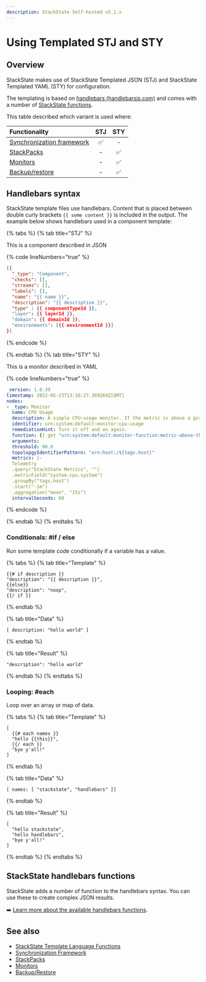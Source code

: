 ```yaml
---
description: StackState Self-hosted v5.1.x 
---
```


# Using Templated STJ and STY

## Overview

StackState makes use of StackState Templated JSON (STJ) and StackState Templated YAML (STY) for configuration.

The templating is based on [handlebars \(handlebarsjs.com\)](https://handlebarsjs.com/) and comes with a number of [StackState functions](template_functions.md).

This table described which variant is used where:

| Functionality                                                           | STJ | STY |
|:------------------------------------------------------------------------|:---:|:---:|
| [Synchronization framework](/configure/topology/sync.md#template-functions "StackState Self-Hosted only") |  ✅  |  -  |
| [StackPacks](/develop/developer-guides/stackpack/develop_stackpacks.md "StackState Self-Hosted only")     |  -  |  ✅  |
| [Monitors](/develop/developer-guides/monitors/create-custom-monitors.md "StackState Self-Hosted only")    |  -  |  ✅  |
| [Backup/restore](/setup/data-management/backup_restore/ "StackState Self-Hosted only")                    |  -  |  ✅  |

## Handlebars syntax

StackState template files use handlebars. Content that is placed between double curly brackets `{{ some content }}` is included in the output. The example below shows handlebars used in a component template:

{% tabs %}
{% tab title="STJ" %}

This is a component described in JSON

{% code lineNumbers="true" %}
```json
[{
  "_type": "Component",
  "checks": [],
  "streams": [],
  "labels": [],
  "name": "{{ name }}",
  "description": "{{ description }}",
  "type" : {{ componentTypeId }},
  "layer": {{ layerId }},
  "domain": {{ domainId }},
  "environments": [{{ environmentId }}]
}]
```
{% endcode %}

{% endtab %}
{% tab title="STY" %}

This is a monitor described in YAML

{% code lineNumbers="true" %}
```yaml
_version: 1.0.39
timestamp: 2022-05-23T13:16:27.369269Z[GMT]
nodes:
- _type: Monitor
  name: CPU Usage
  description: A simple CPU-usage monitor. If the metric is above a given threshold, the state is set to CRITICAL.
  identifier: urn:system:default:monitor:cpu-usage
  remediationHint: Turn it off and on again.
  function: {{ get "urn:system:default:monitor-function:metric-above-threshold" }}
  arguments:
  threshold: 90.0
  topolopgyIdentifierPattern: "urn:host:/${tags.host}"
  metrics: |-
  Telemetry
  .query("StackState Metrics", "")
  .metricField("system.cpu.system")
  .groupBy("tags.host")
  .start("-1m")
  .aggregation("mean", "15s")
  intervalSeconds: 60
```
{% endcode %}

{% endtab %}
{% endtabs %}


### Conditionals: \#if / else

Run some template code conditionally if a variable has a value.

{% tabs %}
{% tab title="Template" %}
```text
{{# if description }}
"description": "{{ description }}",
{{else}}
"description": "noop",
{{/ if }}
```
{% endtab %}

{% tab title="Data" %}
```text
[ description: "hello world" ]
```
{% endtab %}

{% tab title="Result" %}
```text
"description": "hello world"
```
{% endtab %}
{% endtabs %}

### Looping: \#each

Loop over an array or map of data.

{% tabs %}
{% tab title="Template" %}
```text
[
  {{# each names }}
  "hello {{this}}",
  {{/ each }}
  "bye y'all!"
]
```
{% endtab %}

{% tab title="Data" %}
```text
[ names: [ "stackstate", "handlebars" ]]
```
{% endtab %}

{% tab title="Result" %}
```text
[
  "hello stackstate",
  "hello handlebars",
  "bye y'all!"
]
```
{% endtab %}
{% endtabs %}

## StackState handlebars functions

StackState adds a number of function to the handlebars syntax. You can use these to create complex JSON results.

➡️ [Learn more about the available handlebars functions](template_functions.md).

## See also

* [StackState Template Language Functions](template_functions.md)
* [Synchronization Framework](/configure/topology/sync.md#template-functions "StackState Self-Hosted only")
* [StackPacks](/develop/developer-guides/stackpack/develop_stackpacks.md "StackState Self-Hosted only")
* [Monitors](/develop/developer-guides/monitors/create-custom-monitors.md)
* [Backup/Restore](/setup/data-management/backup_restore/ "StackState Self-Hosted only")
